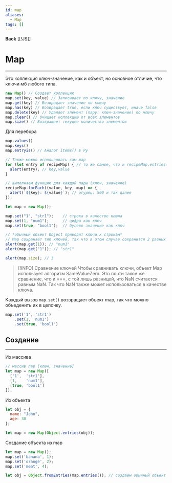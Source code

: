 ```yaml
---
id: map
aliases:
  - Map
tags: []
---
```

**Back**
    [[!JS]]

# Map
---
Это коллекция ключ-значение, как и объект, но основное отличие, что ключи мб любого типа.

```js
new Map() // Создает коллекцию
map.set(key, value) // Записывает по ключу, значение
map.get(key) // Возвращает значение по ключу
map.has(key) // Возвращает true, если ключ существует, иначе false
map.delete(key) // Удаляет элемент (пару: ключ-значение) по нлючу
map.clear() // Очищает коллекцию от всех элементов
map.size() // Возвращает текущее количество элементов
```
Для перебора
```js
map.values()
map.keys()
map.entryis() // Аналог items() в Py

// Также можно использовать сам map
for (let entry of recipeMap) { // то же самое, что и recipeMap.entries()
  alert(entry); // key,value
}

// выполняем функцию для каждой пары (ключ, значение)
recipeMap.forEach((value, key, map) => {
  alert(`${key}: ${value}`); // огурец: 500 и так далее
});
```

```js
let map = new Map();

map.set("1", "str1");    // строка в качестве ключа
map.set(1, "num1");      // цифра как ключ
map.set(true, "bool1");  // булево значение как ключ

// *обычный объект Object приводит ключи к строкам*
// Map сохраняет тип ключей, так что в этом случае сохранится 2 разных значения:
alert(map.get(1)); // "num1"
alert(map.get("1")); // "str1"

alert(map.size); // 3
```

> [!INFO] Сравнение ключей
> Чтобы сравнивать ключи, объект Map использует алгоритм SameValueZero. Это почти такое же сравнение, что и ===, с той лишь разницей, что NaN считается равным NaN. Так что NaN также может использоваться в качестве ключа.


Каждый вызов `map.set()` возвращает объект map, так что можно объеденить их в цепочку.
```js
map.set('1', 'str1')
    .set(1, 'num1')
    .set(true, 'bool1')
```

## Создание
---
Из массива
```js
// массив пар [ключ, значение]
let map = new Map([
  ['1',  'str1'],
  [1,    'num1'],
  [true, 'bool1']
]);
```

Из объекта
```js
let obj = {
  name: "John",
  age: 30
};

let map = new Map(Object.entries(obj));
```

Создание объекта из map
```js
let map = new Map();
map.set('banana', 1);
map.set('orange', 2);
map.set('meat', 4);

let obj = Object.fromEntries(map.entries()); // создаём обычный объект (*)
```
